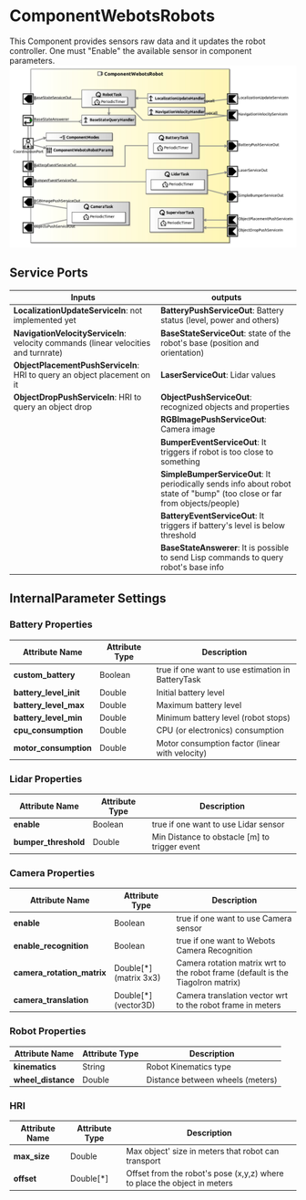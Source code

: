 # ComponentWebotsRobots

This Component provides sensors raw data and it updates the robot controller. One must "Enable" the available sensor in component parameters.
![ComponentWebotsRobots](model/ComponentWebotsRobotComponentDefinition.jpg)

## Service Ports

| Inputs  | outputs |
| ------- | ------- |
| **LocalizationUpdateServiceIn**: not implemented yet | **BatteryPushServiceOut**: Battery status (level, power and others) |
| **NavigationVelocityServiceIn**: velocity commands (linear velocities and turnrate) | **BaseStateServiceOut**: state of the robot's base (position and orientation) |
| **ObjectPlacementPushServiceIn**: HRI to query an object placement on it | **LaserServiceOut**: Lidar values |
| **ObjectDropPushServiceIn**: HRI to query an object drop | **ObjectPushServiceOut**: recognized objects and properties |
| | **RGBImagePushServiceOut**: Camera image |
| | **BumperEventServiceOut**: It triggers if robot is too close to something |
| | **SimpleBumperServiceOut**: It periodically sends info about robot state of "bump" (too close or far from objects/people) |
| | **BatteryEventServiceOut**: It triggers if battery's level is below threshold |
| | **BaseStateAnswerer**: It is possible to send Lisp commands to query robot's base info |

## InternalParameter Settings

### Battery Properties

| Attribute Name | Attribute Type | Description |
|----------------|----------------|-------------|
| **custom_battery** | Boolean | true if one want to use estimation in BatteryTask |
| **battery_level_init** | Double | Initial battery level |
| **battery_level_max** | Double | Maximum battery level |
| **battery_level_min** | Double | Minimum battery level (robot stops) |
| **cpu_consumption** | Double | CPU (or electronics) consumption |
| **motor_consumption** | Double | Motor consumption factor (linear with velocity) |

### Lidar Properties

| Attribute Name | Attribute Type | Description |
|----------------|----------------|-------------|
| **enable** | Boolean | true if one want to use Lidar sensor |
| **bumper_threshold** | Double | Min Distance to obstacle [m] to trigger event |

### Camera Properties

| Attribute Name | Attribute Type | Description |
|----------------|----------------|-------------|
| **enable** | Boolean | true if one want to use Camera sensor |
| **enable_recognition** | Boolean | true if one want to Webots Camera Recognition |
| **camera_rotation_matrix** | Double[*] (matrix 3x3) | Camera rotation matrix wrt to the robot frame (default is the TiagoIron matrix) |
| **camera_translation** | Double[*] (vector3D) | Camera translation vector wrt to the robot frame in meters |

### Robot Properties

| Attribute Name | Attribute Type | Description |
|----------------|----------------|-------------|
| **kinematics** | String | Robot Kinematics type |
| **wheel_distance** | Double | Distance between wheels (meters) |

### HRI

| Attribute Name | Attribute Type | Description |
|----------------|----------------|-------------|
| **max_size** | Double | Max object' size in meters that robot can transport |
| **offset** | Double[*] | Offset from the robot's pose (x,y,z) where to place the object in meters |
